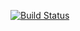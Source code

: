 [![Build Status](https://travis-ci.org/messtool/calculate-age.svg?branch=master)](https://travis-ci.org/messtool/calculate-age)
